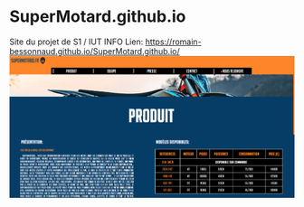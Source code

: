 # SuperMotard.github.io
Site du projet de S1 / IUT INFO
Lien: https://romain-bessonnaud.github.io/SuperMotard.github.io/
<br/>
![Présentation de la page d'Accueil](images/HomePageScreen.png)
